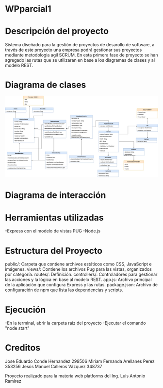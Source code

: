 # WPparcial1

# Descripción del proyecto
Sistema diseñado para la gestión de proyectos de desarollo de software, a través de este proyecto una empresa podrá gestionar sus proyectos mediante metodologia agil SCRUM. En esta primera fase de proyecto se han agregado las rutas que se utilizaran en base a los diagramas de clases y al modelo REST.


# Diagrama de clases
![Diagrama de clases](./resources/DiagramaDeClases/DiagramaDeClases.jpg)


# Diagrama de interacción



# Herramientas utilizadas
-Express con el modelo de vistas PUG
-Node.js

# Estructura del Proyecto
public/: Carpeta que contiene archivos estáticos como CSS, JavaScript e imágenes.
views/: Contiene los archivos Pug para las vistas, organizados por categoría.
routes/: Definición.
controllers/: Controladores para gestionar las acciones y la lógica en base al modelo REST.
app.js: Archivo principal de la aplicación que configura Express y las rutas.
package.json: Archivo de configuración de npm que lista las dependencias y scripts.



# Ejecución
-En la terminal, abrir la carpeta raiz del proyecto
-Ejecutar el comando "node start"

# Creditos

Jose Eduardo Conde Hernandez 299506
Miriam Fernanda Arellanes Perez 353256
Jesús Manuel Calleros Vázquez 348737

Proyecto realizado para la materia web platforms del Ing. Luis Antonio Ramirez
